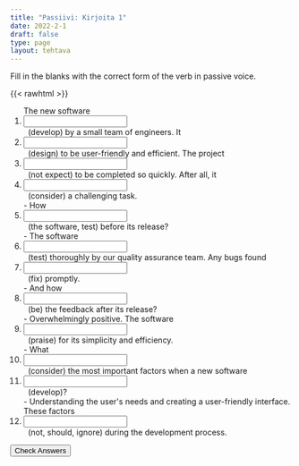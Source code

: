 ```yaml
---
title: "Passiivi: Kirjoita 1"
date: 2022-2-1
draft: false
type: page
layout: tehtava
---
```


Fill in the blanks with the correct form of the verb in passive voice.

{{< rawhtml >}}
<div class="tehtava">
<form autocomplete="off">
  <ol>
  
<section>
The new software &nbsp;<li><input id="q1" type="text"/><span></span></li>&nbsp; (develop) by a small team of engineers. It &nbsp;<li><input id="q2" type="text"/><span></span></li>&nbsp; (design) to be user-friendly and efficient. The project &nbsp;<li><input id="q3" type="text"/><span></span></li>&nbsp; (not expect) to be completed so quickly. After all, it &nbsp;<li><input id="q4" type="text"/><span></span></li>&nbsp; (consider) a challenging task. 
</section>
<section>
- How &nbsp;<li><input id="q5" type="text"/><span></span></li>&nbsp; (the software, test) before its release?
</section>
<section>
- The software &nbsp;<li><input id="q6" type="text"/><span></span></li>&nbsp; (test) thoroughly by our quality assurance team. Any bugs found &nbsp;<li><input id="q7" type="text"/><span></span></li>&nbsp; (fix) promptly. 
</section>
<section>
- And how &nbsp;<li><input id="q8" type="text"/><span></span></li>&nbsp; (be) the feedback after its release?
</section>
<section>
- Overwhelmingly positive. The software &nbsp;<li><input id="q9" type="text"/><span></span></li>&nbsp; (praise) for its simplicity and efficiency.
</section>
<section>
- What &nbsp;<li><input id="q10" type="text"/><span></span></li>&nbsp; (consider) the most important factors when a new software &nbsp;<li><input id="q11" type="text"/><span></span></li>&nbsp; (develop)?
</section>
<section>
- Understanding the user's needs and creating a user-friendly interface. These factors &nbsp;<li><input id="q12" type="text"/><span></span></li>&nbsp; (not, should, ignore) during the development process.
</section>
</ol>
  
 <link rel="stylesheet" type="text/css" href="/css/kirjoita1.css"/>

<div id="buttonWrapper">
   <input type="submit" id="submit" value="Check Answers" />
   </div>
</form>

</div>


<script>
var answers = {
  "q1": ["was developed"],
  "q2": ["was designed"],
  "q3": ["was not expected", "wasn't expected"],
  "q4": ["was considered"],
  "q5": ["was the software tested"],
  "q6": ["was tested"],
  "q7": ["were fixed"],
  "q8": ["was"],
  "q9": ["was praised"],
  "q10": ["are considered"],
  "q11": ["is developed"],
  "q12": ["should not be ignored"],
};

function markAnswers() {
  $("input[type='text']").each(function() {
    console.log($.inArray(this.value, answers[this.id]));
    if ($.inArray(this.value.toLowerCase().trim(), answers[this.id]) === -1) {
      $(this).parent()[0].setAttribute("class", "vaarin");
    } else {
      $(this).parent()[0].setAttribute("class", "oikein");
    }
  })
}

$("form").on("submit", function(e) {
  e.preventDefault();
  markAnswers();
});

const input = document.querySelector('.tehtava input');
const span = document.querySelector('.tehtava span');

document.querySelectorAll("input").forEach(elem => elem.addEventListener('input', function (event) {
    span.innerHTML = this.value.replace(/\s/g, '&nbsp;');
    this.style.width = span.offsetWidth + 'px';
}));

</script>
</rawhtml>